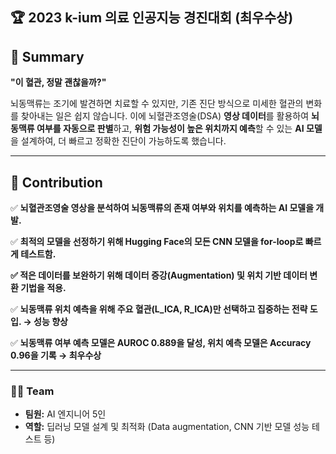 ## 🏆 2023 k-ium 의료 인공지능 경진대회 (최우수상)

## **📑 Summary**

**"이 혈관, 정말 괜찮을까?"**

뇌동맥류는 조기에 발견하면 치료할 수 있지만, 기존 진단 방식으로 미세한 혈관의 변화를 찾아내는 일은 쉽지 않습니다. 이에 뇌혈관조영술(DSA) **영상 데이터**를 활용하여 **뇌동맥류 여부를 자동으로 판별**하고, **위험 가능성이 높은 위치까지 예측**할 수 있는 **AI 모델**을 설계하여, 더 빠르고 정확한 진단이 가능하도록 했습니다.

---

## **💪 Contribution**

✅ **뇌혈관조영술 영상을 분석하여 뇌동맥류의 존재 여부와 위치를 예측하는 AI 모델을 개발.**

✅ **최적의 모델을 선정하기 위해 Hugging Face의 모든 CNN 모델을 for-loop로 빠르게 테스트함.**

**✅ 적은 데이터를 보완하기 위해 데이터 증강(Augmentation) 및 위치 기반 데이터 변환 기법을 적용.**

✅ **뇌동맥류 위치 예측을 위해 주요 혈관(L_ICA, R_ICA)만 선택하고 집중하는 전략 도입. → 성능 향상**

✅ **뇌동맥류 여부 예측 모델은 AUROC 0.889을 달성, 위치 예측 모델은 Accuracy 0.96을 기록 → 최우수상**

---

### **👩‍🔧 Team**

- **팀원:** AI 엔지니어 5인
- **역할:** 딥러닝 모델 설계 및 최적화 (Data augmentation, CNN 기반 모델 성능 테스트 등)
